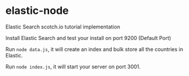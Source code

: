 # elastic-node
Elastic Search scotch.io tutorial implementation 

Install Elastic Search and test your install on port 9200 (Default Port) 

Run `node data.js`, it will create an index and bulk store all the countries in Elastic. 

Run `node index.js`, it will start your server on port 3001. 
